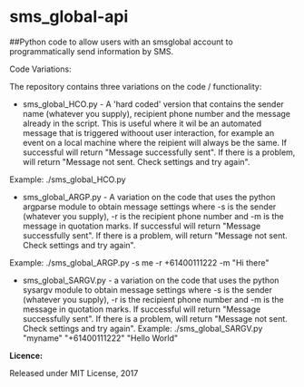 ﻿# sms_global-api

##Python code to allow users with an smsglobal account to programmatically send information by SMS.

Code Variations: 

The repository contains three variations on the code / functionality: 

- sms_global_HCO.py - A 'hard coded' version that contains the sender name (whatever you supply), recipient phone number and the message already in the script.  This is useful where it wil be an automated  message that is triggered withoout user interaction, for example an event on a local machine where the reipient will always be the same. If successful will return "Message successfully sent".  If there is a problem, will return "Message not sent. Check settings and try again".

Example: ./sms_global_HCO.py   

- sms_global_ARGP.py - A variation on the code that uses the python argparse module to obtain message settings where -s is the sender (whatever you supply), -r is the recipient phone number and -m is the message in quotation marks. If successful will return "Message successfully sent".  If there is a problem, will return "Message not sent. Check settings and try again".
    
Example: ./sms_global_ARGP.py -s me -r +61400111222 -m "Hi there"

- sms_global_SARGV.py - a variation on the code that uses the python sysargv module to obtain message settings where -s is the sender (whatever you supply), -r is the recipient phone number and -m is the message in quotation marks. If successful will return "Message successfully sent".  If there is a problem, will return "Message not sent. Check settings and try again".
Example: ./sms_global_SARGV.py "myname" "+61400111222" "Hello World"

**Licence:**

Released under MIT License, 2017
